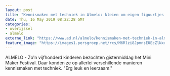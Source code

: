 ```yaml
---
layout: post
title: "Kennismaken met techniek in Almelo: kleien om eigen figuurtjes voor videogames te maken"
date: Thu, 16 May 2019 08:22:28 GMT
categories: 
- overijssel 
- almelo 
externe_link: "https://www.ad.nl/almelo/kennismaken-met-techniek-in-almelo-kleien-om-eigen-figuurtjes-voor-videogames-te-maken~a0ece81c/"
feature_image: "https://images1.persgroep.net/rcs/M6Rlzi8JpmnsEUEcZlNxr6a6ljc/diocontent/148447425/_fitwidth/400/?appId=21791a8992982cd8da851550a453bd7f&quality=0.7"
---
```


ALMELO - Zo'n vijfhonderd kinderen bezochten gistermiddag het Mini Maker Festival. Daar konden ze op allerlei verschillende manieren kennismaken met techniek. "Erg leuk en leerzaam."
